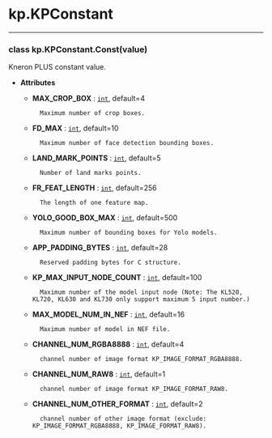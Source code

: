 # kp.KPConstant

<!-- !! processed by numpydoc !! -->

---
 
### **class** kp.KPConstant.Const(value)
Kneron PLUS constant value.


* **Attributes**

    * **MAX_CROP_BOX** : [`int`](https://docs.python.org/3/library/functions.html#int), default=4

            Maximum number of crop boxes.

    * **FD_MAX** : [`int`](https://docs.python.org/3/library/functions.html#int), default=10

            Maximum number of face detection bounding boxes.

    * **LAND_MARK_POINTS** : [`int`](https://docs.python.org/3/library/functions.html#int), default=5

            Number of land marks points.

    * **FR_FEAT_LENGTH** : [`int`](https://docs.python.org/3/library/functions.html#int), default=256

            The length of one feature map.

    * **YOLO_GOOD_BOX_MAX** : [`int`](https://docs.python.org/3/library/functions.html#int), default=500

            Maximum number of bounding boxes for Yolo models.

    * **APP_PADDING_BYTES** : [`int`](https://docs.python.org/3/library/functions.html#int), default=28

            Reserved padding bytes for C structure.

    * **KP_MAX_INPUT_NODE_COUNT** : [`int`](https://docs.python.org/3/library/functions.html#int), default=100

            Maximum number of the model input node (Note: The KL520, KL720, KL630 and KL730 only support maximum 5 input number.)

    * **MAX_MODEL_NUM_IN_NEF** : [`int`](https://docs.python.org/3/library/functions.html#int), default=16

            Maximum number of model in NEF file.

    * **CHANNEL_NUM_RGBA8888** : [`int`](https://docs.python.org/3/library/functions.html#int), default=4

            channel number of image format KP_IMAGE_FORMAT_RGBA8888.

    * **CHANNEL_NUM_RAW8** : [`int`](https://docs.python.org/3/library/functions.html#int), default=1

            channel number of image format KP_IMAGE_FORMAT_RAW8.

    * **CHANNEL_NUM_OTHER_FORMAT** : [`int`](https://docs.python.org/3/library/functions.html#int), default=2

            channel number of other image format (exclude: KP_IMAGE_FORMAT_RGBA8888, KP_IMAGE_FORMAT_RAW8).


<!-- !! processed by numpydoc !! -->
